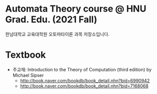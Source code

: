 # Automata Theory course @ HNU Grad. Edu. (2021 Fall)
한남대학교 교육대학원 오토마타이론 과목 저장소입니다.

# Textbook
- 주교재: Introduction to the Theory of Computation (third edition) by Michael Sipser
  * http://book.naver.com/bookdb/book_detail.nhn?bid=6990942
  * http://book.naver.com/bookdb/book_detail.nhn?bid=7168068

